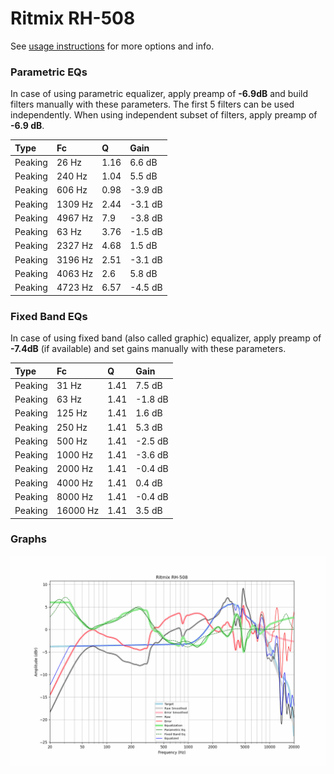 # Ritmix RH-508
See [usage instructions](https://github.com/jaakkopasanen/AutoEq#usage) for more options and info.

### Parametric EQs
In case of using parametric equalizer, apply preamp of **-6.9dB** and build filters manually
with these parameters. The first 5 filters can be used independently.
When using independent subset of filters, apply preamp of **-6.9 dB**.

| Type    | Fc      |    Q | Gain    |
|:--------|:--------|:-----|:--------|
| Peaking | 26 Hz   | 1.16 | 6.6 dB  |
| Peaking | 240 Hz  | 1.04 | 5.5 dB  |
| Peaking | 606 Hz  | 0.98 | -3.9 dB |
| Peaking | 1309 Hz | 2.44 | -3.1 dB |
| Peaking | 4967 Hz | 7.9  | -3.8 dB |
| Peaking | 63 Hz   | 3.76 | -1.5 dB |
| Peaking | 2327 Hz | 4.68 | 1.5 dB  |
| Peaking | 3196 Hz | 2.51 | -3.1 dB |
| Peaking | 4063 Hz | 2.6  | 5.8 dB  |
| Peaking | 4723 Hz | 6.57 | -4.5 dB |

### Fixed Band EQs
In case of using fixed band (also called graphic) equalizer, apply preamp of **-7.4dB**
(if available) and set gains manually with these parameters.

| Type    | Fc       |    Q | Gain    |
|:--------|:---------|:-----|:--------|
| Peaking | 31 Hz    | 1.41 | 7.5 dB  |
| Peaking | 63 Hz    | 1.41 | -1.8 dB |
| Peaking | 125 Hz   | 1.41 | 1.6 dB  |
| Peaking | 250 Hz   | 1.41 | 5.3 dB  |
| Peaking | 500 Hz   | 1.41 | -2.5 dB |
| Peaking | 1000 Hz  | 1.41 | -3.6 dB |
| Peaking | 2000 Hz  | 1.41 | -0.4 dB |
| Peaking | 4000 Hz  | 1.41 | 0.4 dB  |
| Peaking | 8000 Hz  | 1.41 | -0.4 dB |
| Peaking | 16000 Hz | 1.41 | 3.5 dB  |

### Graphs
![](./Ritmix%20RH-508.png)